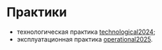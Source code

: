 # Практики

- технологическая практика [technological2024](./technological2024);
- эксплуатационная практика [operational2025](./operational2025).
